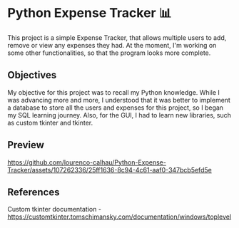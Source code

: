 # Python Expense Tracker 📊

This project is a simple Expense Tracker, that allows multiple users to add, remove or view any expenses they had. At the moment, I'm working on some other functionalities, so that the program looks more complete.

## Objectives

My objective for this project was to recall my Python knowledge. While I was advancing more and more, I understood that it was better to implement a database to store all the users and expenses for this project, so I began my SQL learning journey. Also, for the GUI, I had to learn new libraries, such as custom tkinter and tkinter.

## Preview



https://github.com/lourenco-calhau/Python-Expense-Tracker/assets/107262336/25ff1636-8c94-4c61-aaf0-347bcb5efd5e


## References

Custom tkinter documentation - https://customtkinter.tomschimansky.com/documentation/windows/toplevel

